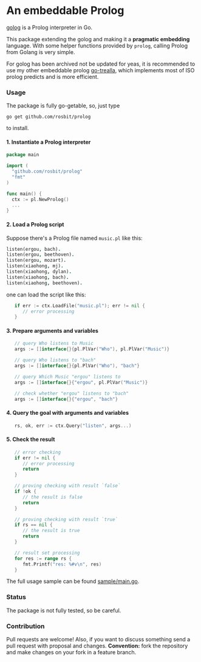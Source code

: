 # An embeddable Prolog

[golog](https://github.com/mndrix/golog) is a Prolog interpreter in Go.

This package extending the golog and making it a **pragmatic embedding** language.
With some helper functions provided by `prolog`, calling Prolog from Golang is very simple.

For golog has been archived not be updated for yeas, it is recommended to use my other embeddable prolog
[go-trealla](https://github.com/rosbit/go-trealla), which implements most of ISO prolog predicts and is
more efficient.

### Usage

The package is fully go-getable, so, just type

  `go get github.com/rosbit/prolog`

to install.

#### 1. Instantiate a Prolog interpreter

```go
package main

import (
  "github.com/rosbit/prolog"
  "fmt"
)

func main() {
  ctx := pl.NewProlog()
  ...
}
```

#### 2. Load a Prolog script

Suppose there's a Prolog file named `music.pl` like this:

```prolog
listen(ergou, bach).
listen(ergou, beethoven).
listen(ergou, mozart).
listen(xiaohong, mj).
listen(xiaohong, dylan).
listen(xiaohong, bach).
listen(xiaohong, beethoven).
```

one can load the script like this:

```go
   if err := ctx.LoadFile("music.pl"); err != nil {
      // error processing
   }
```

#### 3. Prepare arguments and variables

```go
   // query Who listens to Music
   args := []interface{}{pl.PlVar("Who"), pl.PlVar("Music")}

   // query Who listens to "bach"
   args := []interface{}{pl.PlVar("Who"), "bach"}

   // query Which Music "ergou" listens to
   args := []interface{}{"ergou", pl.PlVar("Music")}

   // check whether "ergou" listens to "bach"
   args := []interface{}{"ergou", "bach"}
```

#### 4. Query the goal with arguments and variables

```go
   rs, ok, err := ctx.Query("listen", args...)
```

#### 5. Check the result

```go
   // error checking
   if err != nil {
      // error processing
      return
   }

   // proving checking with result `false`
   if !ok {
      // the result is false
      return
   }

   // proving checking with result `true`
   if rs == nil {
      // the result is true
      return
   }

   // result set processing
   for res := range rs {
      fmt.Printf("res: %#v\n", res)
   }
```

The full usage sample can be found [sample/main.go](sample/main.go).

### Status

The package is not fully tested, so be careful.

### Contribution

Pull requests are welcome! Also, if you want to discuss something send a pull request with proposal and changes.
__Convention:__ fork the repository and make changes on your fork in a feature branch.
